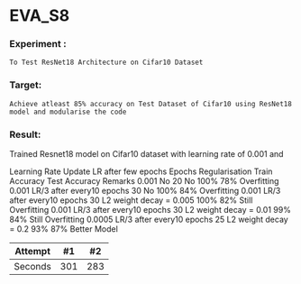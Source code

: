 # EVA_S8

### Experiment : 
    To Test ResNet18 Architecture on Cifar10 Dataset
    
### Target:
    Achieve atleast 85% accuracy on Test Dataset of Cifar10 using ResNet18 model and modularise the code 
    
### Result:
Trained Resnet18 model on Cifar10 dataset with learning rate of 0.001 and 

Learning Rate	Update LR after few epochs	Epochs	Regularisation	Train Accuracy	Test Accuracy	Remarks
0.001	No	20	No	100%	78%	Overfitting
0.001	LR/3 after  every10 epochs	30	No	100%	84%	Overfitting
0.001	LR/3 after  every10 epochs	30	L2 weight decay = 0.005	100%	82%	Still Overfitting
0.001	LR/3 after  every10 epochs	30	L2 weight decay = 0.01	99%	84%	Still Overfitting
0.0005	LR/3 after  every10 epochs	25	L2 weight decay = 0.2	93%	87%	Better Model


| Attempt | #1 | #2 |
| :---: | :---: | :---: |
| Seconds | 301 | 283 |
